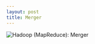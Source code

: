 ```yaml
---
layout: post
title: Merger
---
```

![Hadoop (MapReduce): Merger](public/images/hadoop-mapreduce-merger_53300b37-5a58-4e1d-8871-55340a00d013.png)
